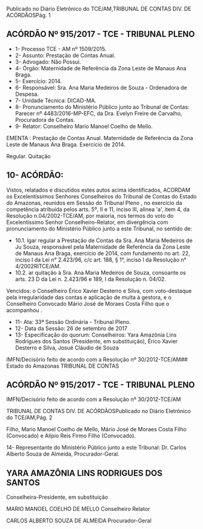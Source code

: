 Publicado  no  Diário Eletrônico do TCE/AM,TRIBUNAL DE CONTAS DIV. DE  ACÓRDÃOSPág. 1

## ACÓRDÃO Nº 915/2017 - TCE - TRIBUNAL PLENO

- 1- Processo TCE - AM nº 1509/2015.
- 2- Assunto: Prestação de Contas Anual.
- 3- Advogado: Não Possui.
- 4- Órgão: Maternidade de Referência da Zona Leste de Manaus Ana Braga.
- 5- Exercício: 2014.
- 6- Responsável: Sra. Ana Maria Medeiros de Souza - Ordenadora de Despesa.
- 7- Unidade Técnica: DICAD-MA.
- 8- Pronunciamento  do Ministério  Público  junto  ao Tribunal  de Contas: Parecer  nº 4483/2016-MP-EFC, da Dra. Evelyn Freire de Carvalho, Procuradora de Contas.
- 9- Relator: Conselheiro Mario Manoel Coelho de Mello.

EMENTA : Prestação de Contas Anual. Maternidade de Referência da Zona Leste de Manaus Ana Braga. Exercício de 2014.

Regular. Quitação

## 10-  ACÓRDÃO:

Vistos, relatados e discutidos estes autos acima identificados, ACORDAM os Excelentíssimos Senhores Conselheiros do Tribunal de Contas do Estado do Amazonas, reunidos em Sessão do Tribunal Pleno , no exercício da competência atribuída pelos arts. 5º,  II  e  11,  inciso  III,  alínea  'a',  item  4,  da  Resolução  n.04/2002-TCE/AM, por maioria, nos termos do voto do Excelentíssimo Senhor Conselheiro-Relator, em divergência com pronunciamento do Ministério Público junto a este Tribunal, no sentido de:

- 10.1. lgar  regular  a  Prestação  de  Contas  da  Sra.  Ana  Maria  Medeiros  de Ju Souza,  responsável  pela  Maternidade  de  Referência  da  Zona  Leste  de Manaus Ana Braga, exercício de 2014, com fundamento no art. 22, inciso I  da  Lei  n°  2.423/96,  c/c  art.  188,  §  1°,  inciso  I  da  Resolução  n°  4/2002RITCE/AM.
- 10.2. ar quitação à Sra. Ana Maria Medeiros de Souza, consoante os arts. 23 D da Lei n. 2.423/96 e 189, I da Resolução n. 04/02.

Vencidos: o Conselheiro Érico Xavier Desterro e Silva, com voto-destaque pela  irregularidade  das  contas  e  aplicação  de  multa  à  gestora,  e  o Conselheiro  Convocado  Mário  José  de  Moraes  Costa  Filho  que  o acompanhou .

- 11- Ata: 33ª Sessão Ordinária - Tribunal Pleno.
- 12- Data da Sessão: 26 de setembro de 2017
- 13- Especificação do quorum: Conselheiros: Yara Amazônia Lins Rodrigues dos Santos (Presidente, em substituição), Érico Xavier Desterro e Silva, Josué Cláudio de Souza

IMFN/Decisório feito de acordo com a Resolução nº 30/2012-TCE/AM## Estado do Amazonas TRIBUNAL DE CONTAS

## ACÓRDÃO Nº 915/2017 - TCE - TRIBUNAL PLENO

IMFN/Decisório feito de acordo com a Resolução nº 30/2012-TCE/AM

TRIBUNAL DE CONTAS DIV. DE  ACÓRDÃOSPublicado  no  Diário Eletrônico do TCE/AM,Pág. 2

Filho,  Mario Manoel Coelho de Mello, Mário José de Moraes Costa Filho (Convocado) e Alípio Reis Firmo Filho (Convocado).

14-  Representante  do  Ministério  Público  junto  a  este Tribunal: Dr. Carlos  Alberto Souza de Almeida, Procurador-Geral.

## YARA AMAZÔNIA LINS RODRIGUES DOS SANTOS

Conselheira-Presidente, em substituição

MARIO MANOEL COELHO DE MELLO Conselheiro Relator

CARLOS ALBERTO SOUZA DE ALMEIDA Procurador-Geral